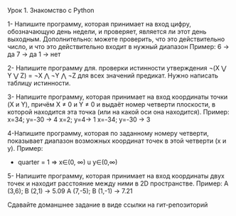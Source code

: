 Урок 1. Знакомство с Python

1- Напишите программу, которая принимает на вход цифру, обозначающую день недели, и проверяет, является ли этот день выходным.
Дополнительно: можете проверить, что это действительно число, и что это действительно входит в нужный диапазон
Пример:
6 -> да
7 -> да
1 -> нет

2- Напишите программу для. проверки истинности утверждения ¬(X ⋁ Y ⋁ Z) = ¬X ⋀ ¬Y ⋀ ¬Z для всех значений предикат.
Нужно написать таблицу истинности.

3- Напишите программу, которая принимает на вход координаты точки (X и Y), причём X ≠ 0 и Y ≠ 0 и выдаёт номер четверти плоскости, в которой находится эта точка (или на какой оси она находится).
Пример:
x=34; y=-30 -> 4
x=2; y=4-> 1
x=-34; y=-30 -> 3 

4-Напишите программу, которая по заданному номеру четверти, показывает диапазон возможных координат точек в этой четверти (x и y).
Пример:
- quarter = 1 => x∈(0, ∞) u y∈(0,∞)

5- Напишите программу, которая принимает на вход координаты двух точек и находит расстояние между ними в 2D пространстве.
Пример:
A (3,6); B (2,1) -> 5.09
A (7,-5); B (1,-1) -> 7.21

Сдавайте доманшнее задание в виде ссылки на гит-репозиторий
